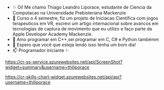 - ✨ Oi! Me chamo Thiago Leandro Liporace, estudante de Ciencia da Computacao na Universidade Prebisteriana Mackenzie
- 👀 Curso o 4 semestre, fiz um projeto de Iniciacao Cientifica com jogos terapeuticos em VR, escrevi um artigo internacional sobre avancos em tecnologias de captura de movimento que eu utilizo e faço parte da Apple Developer Academy Mackenzie.
- 🌱 Amo programar em C++,sei programar em C, C# e Python tambémm
- 💞️ Espero que você que esteja lendo isso tenha um bom dia!
- 📫 Programador iniciante ✨

https://cr-ss-service.azurewebsites.net/api/ScreenShot?widget=summary&username=thiliporace

https://cr-skills-chart-widget.azurewebsites.net/api/api?username=thiliporace
<!---
thiliporace/thiliporace is a ✨ special ✨ repository because its `README.md` (this file) appears on your GitHub profile.
You can click the Preview link to take a look at your changes.
--->
